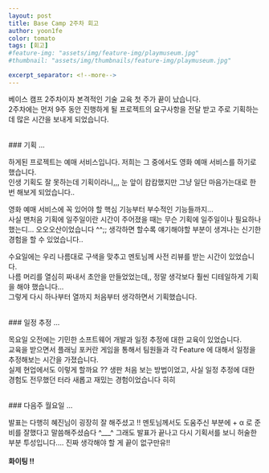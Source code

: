 ```yaml
---
layout: post
title: Base Camp 2주차 회고
author: yoon1fe
color: tomato
tags: [회고]
#feature-img: "assets/img/feature-img/playmuseum.jpg"
#thumbnail: "assets/img/thumbnails/feature-img/playmuseum.jpg"

excerpt_separator: <!--more-->
---
```


<!--more-->

베이스 캠프 2주차이자 본격적인 기술 교육 첫 주가 끝이 났습니다.<br>
2주차에는 먼저 9주 동안 진행하게 될 프로젝트의 요구사항을 전달 받고 주로 기획하는데 많은 시간을 보내게 되었습니다. <br>

<br>
### 기획 ...

하게된 프로젝트는 예매 서비스입니다. 저희는 그 중에서도 영화 예매 서비스를 하기로 했습니다.<br>
인생 기획도 잘 못하는데 기획이라니,,, 눈 앞이 캄캄했지만 그냥 일단 마음가는대로 한 번 해보게 되었습니다..

영화 예매 서비스에 꼭 있어야 할 핵심 기능부터 부수적인 기능들까지... <br>
사실 맨처음 기획에 일주일이란 시간이 주어졌을 때는 무슨 기획에 일주일이나 필요하나 했는디... 오오오산이었습니다 ^^;;
생각하면 할수록 얘기해야할 부분이 생겨나는 신기한 경험을 할 수 있었습니다..

수요일에는 우리 나름대로 구색을 맞추고 멘토님께 사전 리뷰를 받는 시간이 있었습니다.<br>
나름 머리를 열심히 짜내서 초안을 만들었었는데,, 정말 생각보다 훨씬 디테일하게 기획을 해야 했습니다...<br>
그렇게 다시 하나부터 열까지 처음부터 생각하면서 기획했습니다.

<br>
### 일정 추정 ...

목요일 오전에는 기민한 소프트웨어 개발과 일정 추정에 대한 교육이 있었습니다.<br> 
교육을 받으면서 플래닝 포커란 게임을 통해서 팀원들과 각 Feature 에 대해서 일정을 추정해보는 시간을 가졌습니다.<br>
실제 현업에서도 이렇게 할까요 ?? 생판 처음 보는 방법이었고, 사실 일정 추정에 대한 경험도 전무했던 터라 새롭고 재밌는 경험이었습니다 히히

<br>
### 다음주 월요일 ...

발표는 다행히 혜진님이 굉장히 잘 해주셨고 !! 멘토님께서도 도움주신 부분에 + α 로 준비를 잘했다고 말씀해주셨슴다 ^___^
그래도 발표가 끝나고 다시 기획서를 보니 허술한 부분 투성입니다.... 진짜 생각해야 할 게 끝이 없구만유!!
<br><br>
**화이팅 !!**